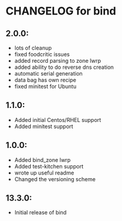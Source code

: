 # CHANGELOG for bind

## 2.0.0:

* lots of cleanup
* fixed foodcritic issues
* added record parsing to zone lwrp
* added ability to do reverse dns creation
* automatic serial generation
* data bag has own recipe
* fixed minitest for Ubuntu

## 1.1.0:

* Added initial Centos/RHEL support
* Added minitest support

## 1.0.0:

* Added bind_zone lwrp
* Added test-kitchen support
* wrote up useful readme
* Changed the versioning scheme

## 13.3.0:

* Initial release of bind
